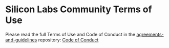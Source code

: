 # Silicon Labs Community Terms of Use

Please read the full Terms of Use and Code of Conduct in the [agreements-and-guidelines](https://github.com/SiliconLabsSoftware/agreements-and-guidelines) repository: [Code of Conduct](https://github.com/SiliconLabsSoftware/agreements-and-guidelines/blob/main/code_of_conduct.md)